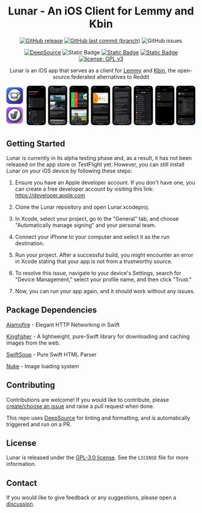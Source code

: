 <div align="center">
   
# Lunar - An iOS Client for Lemmy and Kbin

[![GitHub release](https://img.shields.io/github/v/release/mani-sh-reddy/Lunar-Lemmy-iOS)](https://github.com/mani-sh-reddy/Lunar-Lemmy-iOS/releases)
[![GitHub last commit (branch)](https://img.shields.io/github/last-commit/mani-sh-reddy/Lunar-Lemmy-iOS/dev)](https://github.com/mani-sh-reddy/Lunar-Lemmy-iOS/commits/main)
![GitHub issues](https://img.shields.io/github/issues/mani-sh-reddy/Lunar-Lemmy-iOS?logo=github)

[![DeepSource](https://app.deepsource.com/gh/mani-sh-reddy/Lunar.svg/?label=active+issues&show_trend=true&token=T8gxTn0BxZMno5Pxdh1pfAgB)](https://app.deepsource.com/gh/mani-sh-reddy/Lunar/?ref=repository-badge)
![Static Badge](https://img.shields.io/badge/supports-iOS_15--17-lightgray)
[![Static Badge](https://img.shields.io/badge/Swift-5.8-orange?logo=swift&logoColor=orange)](https://www.swift.org/about/)
[![Static Badge](https://img.shields.io/badge/SwiftUI-3.0-blue?logo=swift&logoColor=blue)
](https://developer.apple.com/xcode/swiftui/)
[![license: GPL v3](https://img.shields.io/badge/license-GPLv3-maroon.svg)](https://www.gnu.org/licenses/gpl-3.0)

Lunar is an iOS app that serves as a client for [Lemmy](https://join-lemmy.org/instances) and [Kbin](https://kbin.pub/en), the open-source federated alternatives to Reddit

![Lunar Github Screenshots](Images/LunarGithubScreenshots.png)

</div>

## Getting Started

Lunar is currently in its alpha testing phase and, as a result, it has not been released on the app store or TestFlight yet. However, you can still install Lunar on your iOS device by following these steps:

1. Ensure you have an Apple developer account. If you don't have one, you can create a free developer account by visiting this link: https://developer.apple.com
   
2. Clone the Lunar repository and open Lunar.xcodeproj.
   
3. In Xcode, select your project, go to the "General" tab, and choose "Automatically manage signing" and your personal team.
   
4. Connect your iPhone to your computer and select it as the run destination.
   
5. Run your project. After a successful build, you might encounter an error in Xcode stating that your app is not from a trustworthy source.
   
6. To resolve this issue, navigate to your device's Settings, search for "Device Management," select your profile name, and then click "Trust."

7. Now, you can run your app again, and it should work without any issues.


## Package Dependencies

[Alamofire](https://github.com/Alamofire/Alamofire)  - Elegant HTTP Networking in Swift

[Kingfisher](https://github.com/onevcat/Kingfisher) - A lightweight, pure-Swift library for downloading and caching images from the web.

[SwiftSoup](https://github.com/scinfu/SwiftSoup) - Pure Swift HTML Parser

[Nuke](https://github.com/kean/Nuke) - Image loading system


## Contributing

Contributions are welcome! If you would like to contribute, please [create/choose an issue](https://github.com/mani-sh-reddy/Lunar/issues) and raise a pull request when done.

This repo uses [DeepSource](https://deepsource.com) for linting and formatting, and is automatically triggered and run on a PR.

## License

Lunar is released under the [GPL-3.0 license](https://choosealicense.com/licenses/gpl-3.0/). See the `LICENSE` file for more information.

## Contact

If you would like to give feedback or any suggestions, please open a [discussion](https://github.com/mani-sh-reddy/Lunar-Lemmy-iOS/discussions).



